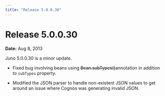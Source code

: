```yaml
---
title: "Release 5.0.0.30"
---
```


# Release 5.0.0.30

**Date:** Aug 8, 2013

Juno 5.0.0.30 is a minor update.

- Fixed bug involving beans using ~~Bean.subTypes()~~annotation in addition to `subTypes` property.

- Modified the JSON parser to handle non-existent JSON values to get around an issue where Cognos was generating invalid JSON.

